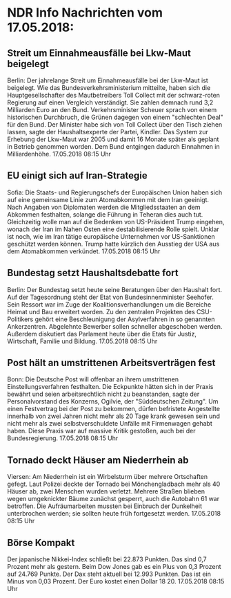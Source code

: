 # NDR Info Nachrichten vom 17.05.2018:


## Streit um Einnahmeausfälle bei Lkw-Maut beigelegt
Berlin: Der jahrelange Streit um Einnahmeausfälle bei der Lkw-Maut ist beigelegt. Wie das Bundesverkehrsministerium mitteilte, haben sich die Hauptgesellschafter des Mautbetreibers Toll Collect mit der schwarz-roten Regierung auf einen Vergleich verständigt. Sie zahlen demnach rund 3,2 Milliarden Euro an den Bund. Verkehrsminister Scheuer sprach von einem historischen Durchbruch, die Grünen dagegen von einem "schlechten Deal" für den Bund. Der Minister habe sich von Toll Collect über den Tisch ziehen lassen, sagte der Haushaltsexperte der Partei, Kindler. Das System zur Erhebung der Lkw-Maut war 2005 und damit 16 Monate später als geplant in Betrieb genommen worden. Dem Bund entgingen dadurch Einnahmen in Milliardenhöhe. 17.05.2018 08:15 Uhr 

## EU einigt sich auf Iran-Strategie
Sofia:	Die Staats- und Regierungschefs der Europäischen Union haben sich auf eine gemeinsame Linie zum Atomabkommen mit dem Iran geeinigt. Nach Angaben von Diplomaten werden die Mitgliedsstaaten an dem Abkommen festhalten, solange die Führung in Teheran dies auch tut. Gleichzeitig wolle man auf die Bedenken von US-Präsident Trump eingehen, wonach der Iran im Nahen Osten eine destabilisierende Rolle spielt. Unklar ist noch, wie im Iran tätige europäische Unternehmen vor US-Sanktionen geschützt werden können. Trump hatte kürzlich den Ausstieg der USA aus dem Atomabkommen verkündet. 17.05.2018 08:15 Uhr 

## Bundestag setzt Haushaltsdebatte fort
Berlin: Der Bundestag setzt heute seine Beratungen über den Haushalt fort. Auf der Tagesordnung steht der Etat von Bundesinnenminister Seehofer. Sein Ressort war im Zuge der Koalitionsverhandlungen um die Bereiche Heimat und Bau erweitert worden. Zu den zentralen Projekten des CSU-Politikers gehört eine Beschleunigung der Asylverfahren in so genannten Ankerzentren. Abgelehnte Bewerber sollen schneller abgeschoben werden. Außerdem diskutiert das Parlament heute über die Etats für Justiz, Wirtschaft, Familie und Bildung. 17.05.2018 08:15 Uhr 

## Post hält an umstrittenen Arbeitsverträgen fest
Bonn: Die Deutsche Post will offenbar an ihrem umstrittenen Einstellungsverfahren festhalten. Die Eckpunkte hätten sich in der Praxis bewährt und seien arbeitsrechtlich nicht zu beanstanden, sagte der Personalvorstand des Konzerns, Ogilvie, der "Süddeutschen Zeitung". Um einen Festvertrag bei der Post zu bekommen, dürfen befristete Angestellte innerhalb von zwei Jahren nicht mehr als 20 Tage krank gewesen sein und nicht mehr als zwei selbstverschuldete Unfälle mit Firmenwagen gehabt haben. Diese Praxis war auf massive Kritik gestoßen, auch bei der Bundesregierung. 17.05.2018 08:15 Uhr 

## Tornado deckt Häuser am Niederrhein ab
Viersen:	Am Niederrhein ist ein Wirbelsturm über mehrere Ortschaften gefegt. Laut Polizei deckte der Tornado bei Mönchengladbach mehr als 40 Häuser ab, zwei Menschen wurden verletzt. Mehrere Straßen blieben wegen umgeknickter Bäume zunächst gesperrt, auch die Autobahn 61 war betroffen. Die Aufräumarbeiten mussten bei Einbruch der Dunkelheit unterbrochen werden; sie sollten heute früh fortgesetzt werden. 17.05.2018 08:15 Uhr 

## Börse Kompakt
Der japanische Nikkei-Index schließt bei 22.873 Punkten. Das sind 0,7 Prozent mehr als gestern. Beim Dow Jones gab es ein Plus von 0,3 Prozent auf 24.769 Punkte. Der Dax steht aktuell bei 12.993 Punkten. Das ist ein Minus von 0,03 Prozent. Der Euro kostet einen Dollar 18 20. 17.05.2018 08:15 Uhr 
